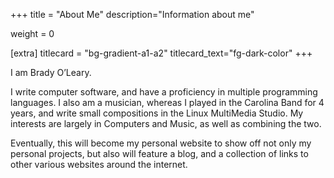 +++
title = "About Me"
description="Information about me"

weight = 0

[extra]
titlecard = "bg-gradient-a1-a2"
titlecard_text="fg-dark-color"
+++

I am Brady O’Leary. 

I write computer software, and have a proficiency in multiple programming languages. I also am a musician, whereas I played in the Carolina Band for 4 years, and write small compositions in the Linux MultiMedia Studio. My interests are largely in Computers and Music, as well as combining the two.

Eventually, this will become my personal website to show off not only my personal projects, but also will feature a blog, and a collection of links to other various websites around the internet.
